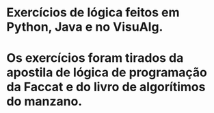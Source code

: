 # Exercícios de lógica feitos em Python, Java e no VisuAlg.
# Os exercícios foram tirados da apostila de lógica de programação da Faccat e do livro de algorítimos do manzano.
